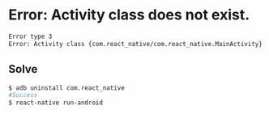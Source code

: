 # Error: Activity class does not exist.
```bash
Error type 3
Error: Activity class {com.react_native/com.react_native.MainActivity} does not exist.
```

## Solve
```bash
$ adb uninstall com.react_native
#Success
$ react-native run-android
```